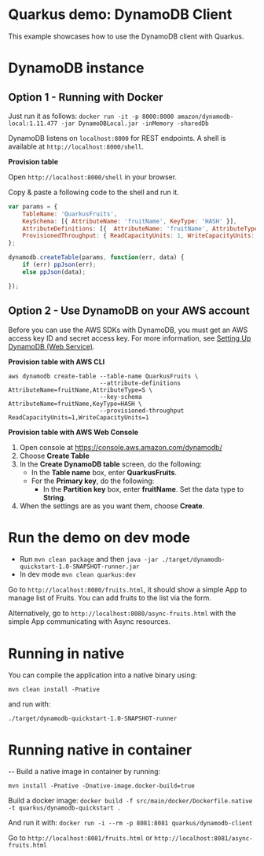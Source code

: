 # Quarkus demo: DynamoDB Client

This example showcases how to use the DynamoDB client with Quarkus. 

# DynamoDB instance
## Option 1 - Running with Docker

Just run it as follows:
`docker run -it -p 8000:8000 amazon/dynamodb-local:1.11.477 -jar DynamoDBLocal.jar -inMemory -sharedDb`

DynamoDB listens on `localhost:8000` for REST endpoints. A shell is available at `http://localhost:8000/shell`.

**Provision table**

Open `http://localhost:8000/shell` in your browser.

Copy & paste a following code to the shell and run it.
```js
var params = {
    TableName: 'QuarkusFruits',
    KeySchema: [{ AttributeName: 'fruitName', KeyType: 'HASH' }],
    AttributeDefinitions: [{  AttributeName: 'fruitName', AttributeType: 'S', }],
    ProvisionedThroughput: { ReadCapacityUnits: 1, WriteCapacityUnits: 1, }
};

dynamodb.createTable(params, function(err, data) {
    if (err) ppJson(err);
    else ppJson(data);

});
```

## Option 2 - Use DynamoDB on your AWS account

Before you can use the AWS SDKs with DynamoDB, you must get an AWS access key ID and secret access key. 
For more information, see [Setting Up DynamoDB (Web Service)](https://docs.aws.amazon.com/amazondynamodb/latest/developerguide/SettingUp.DynamoWebService.html).

**Provision table with AWS CLI**

```
aws dynamodb create-table --table-name QuarkusFruits \
                          --attribute-definitions AttributeName=fruitName,AttributeType=S \
                          --key-schema AttributeName=fruitName,KeyType=HASH \
                          --provisioned-throughput ReadCapacityUnits=1,WriteCapacityUnits=1
```

**Provision table with AWS Web Console**

1. Open console at https://console.aws.amazon.com/dynamodb/
2. Choose **Create Table**
3. In the **Create DynamoDB table** screen, do the following:
    - In the **Table name** box, enter **QuarkusFruits**.
    - For the **Primary key**, do the following:
      - In the **Partition key** box, enter **fruitName**. Set the data type to **String**.
4. When the settings are as you want them, choose **Create**.


# Run the demo on dev mode

- Run `mvn clean package` and then `java -jar ./target/dynamodb-quickstart-1.0-SNAPSHOT-runner.jar`
- In dev mode `mvn clean quarkus:dev`

Go to `http://localhost:8080/fruits.html`, it should show a simple App to manage list of Fruits. 
You can add fruits to the list via the form.

Alternatively, go to `http://localhost:8080/async-fruits.html` with the simple App communicating with Async resources.

# Running in native

You can compile the application into a native binary using:

`mvn clean install -Pnative`

and run with:

`./target/dynamodb-quickstart-1.0-SNAPSHOT-runner` 


# Running native in container
--
Build a native image in container by running:

`mvn install -Pnative -Dnative-image.docker-build=true`

Build a docker image:
`docker build -f src/main/docker/Dockerfile.native -t quarkus/dynamodb-quickstart .`

And run it with:
`docker run -i --rm -p 8081:8081 quarkus/dynamodb-client`

Go to `http://localhost:8081/fruits.html` or `http://localhost:8081/async-fruits.html`


